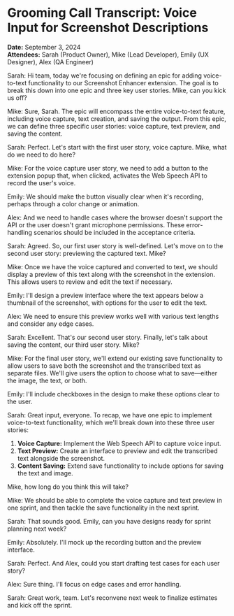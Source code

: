 # Grooming Call Transcript: Voice Input for Screenshot Descriptions

**Date:** September 3, 2024  
**Attendees:** Sarah (Product Owner), Mike (Lead Developer), Emily (UX Designer), Alex (QA Engineer)

Sarah: Hi team, today we're focusing on defining an epic for adding voice-to-text functionality to our Screenshot Enhancer extension. The goal is to break this down into one epic and three key user stories. Mike, can you kick us off?

Mike: Sure, Sarah. The epic will encompass the entire voice-to-text feature, including voice capture, text creation, and saving the output. From this epic, we can define three specific user stories: voice capture, text preview, and saving the content.

Sarah: Perfect. Let's start with the first user story, voice capture. Mike, what do we need to do here?

Mike: For the voice capture user story, we need to add a button to the extension popup that, when clicked, activates the Web Speech API to record the user's voice.

Emily: We should make the button visually clear when it's recording, perhaps through a color change or animation.

Alex: And we need to handle cases where the browser doesn't support the API or the user doesn't grant microphone permissions. These error-handling scenarios should be included in the acceptance criteria.

Sarah: Agreed. So, our first user story is well-defined. Let's move on to the second user story: previewing the captured text. Mike?

Mike: Once we have the voice captured and converted to text, we should display a preview of this text along with the screenshot in the extension. This allows users to review and edit the text if necessary.

Emily: I'll design a preview interface where the text appears below a thumbnail of the screenshot, with options for the user to edit the text.

Alex: We need to ensure this preview works well with various text lengths and consider any edge cases.

Sarah: Excellent. That's our second user story. Finally, let's talk about saving the content, our third user story. Mike?

Mike: For the final user story, we'll extend our existing save functionality to allow users to save both the screenshot and the transcribed text as separate files. We'll give users the option to choose what to save—either the image, the text, or both.

Emily: I'll include checkboxes in the design to make these options clear to the user.

Sarah: Great input, everyone. To recap, we have one epic to implement voice-to-text functionality, which we'll break down into these three user stories:
1. **Voice Capture:** Implement the Web Speech API to capture voice input.
2. **Text Preview:** Create an interface to preview and edit the transcribed text alongside the screenshot.
3. **Content Saving:** Extend save functionality to include options for saving the text and image.

Mike, how long do you think this will take?

Mike: We should be able to complete the voice capture and text preview in one sprint, and then tackle the save functionality in the next sprint.

Sarah: That sounds good. Emily, can you have designs ready for sprint planning next week?

Emily: Absolutely. I'll mock up the recording button and the preview interface.

Sarah: Perfect. And Alex, could you start drafting test cases for each user story?

Alex: Sure thing. I'll focus on edge cases and error handling.

Sarah: Great work, team. Let's reconvene next week to finalize estimates and kick off the sprint.